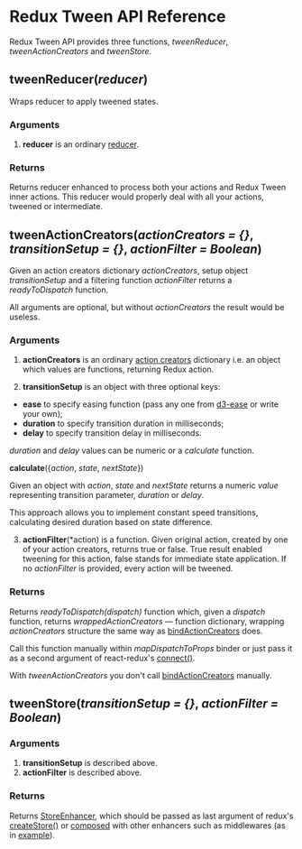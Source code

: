 # Redux Tween API Reference

Redux Tween API provides three functions, *tweenReducer*, *tweenActionCreators* and *tweenStore*.

## tweenReducer(*reducer*)

Wraps reducer to apply tweened states.

### Arguments

1. **reducer** is an ordinary [reducer](http://redux.js.org/docs/Glossary.html#reducer).

### Returns
 
Returns reducer enhanced to process both your actions and Redux Tween inner actions. This reducer would properly deal with all your actions, tweened or intermediate.

## tweenActionCreators(*actionCreators = {}*, *transitionSetup = {}*, *actionFilter = Boolean*)

Given an action creators dictionary *actionCreators*, setup object *transitionSetup* and a filtering function *actionFilter* returns a *readyToDispatch* function.

All arguments are optional, but without *actionCreators* the result would be useless.

### Arguments

1. **actionCreators** is an ordinary [action creators](http://redux.js.org/docs/Glossary.html#action-creator) dictionary i.e. an object which values are functions, returning Redux action.

2. **transitionSetup** is an object with three optional keys:
  - **ease** to specify easing function (pass any one from [d3-ease](https://github.com/d3/d3-ease) or write your own);
  - **duration** to specify transition duration in milliseconds;
  - **delay** to specify transition delay in milliseconds.

  *duration* and *delay* values can be numeric or a *calculate* function.

  **calculate**({*action*, *state*, *nextState*})

  Given an object with *action*, *state* and *nextState* returns a numeric *value* representing transition parameter, *duration* or *delay*.
  
  This approach allows you to implement constant speed transitions, calculating desired duration based on state difference.
  
3. **actionFilter**(*action) is a function. Given original action, created by one of your action creators, returns true or false. True result enabled tweening for this action, false stands for immediate state application. If no *actionFilter* is provided, every action will be tweened.

### Returns

Returns *readyToDispatch(dispatch)* function which, given a *dispatch* function, returns *wrappedActionCreators* — function dictionary, wrapping *actionCreators* structure the same way as [bindActionCreators](http://redux.js.org/docs/api/bindActionCreators.html) does.

Call this function manually within *mapDispatchToProps* binder or just pass it as a second argument of react-redux's [connect()](https://github.com/reactjs/react-redux/blob/master/docs/api.md#connectmapstatetoprops-mapdispatchtoprops-mergeprops-options).

With *tweenActionCreators* you don't call [bindActionCreators](http://redux.js.org/docs/api/bindActionCreators.html) manually.

## tweenStore(*transitionSetup = {}*, *actionFilter = Boolean*)

### Arguments

1. **transitionSetup** is described above.
2. **actionFilter** is described above.

### Returns

Returns [StoreEnhancer](http://redux.js.org/docs/Glossary.html#store-enhancer), which should be passed as last argument of redux's [createStore()](http://redux.js.org/docs/api/createStore.html#createstorereducer-preloadedstate-enhancer) or [composed](http://redux.js.org/docs/api/compose.html#composefunctions) with other enhancers such as middlewares (as in [example](./BASIC.md)).


